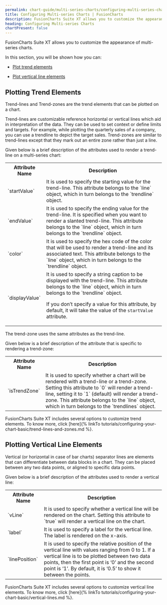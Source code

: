 ```yaml
---
permalink: chart-guide/multi-series-charts/configuring-multi-series-charts.html
title: Configuring Multi-series Charts | FusionCharts
description: FusionCharts Suite XT allows you to customize the appearance of multi-series charts.
heading: Configuring Multi-series Charts
chartPresent: false
---
```


FusionCharts Suite XT allows you to customize the appearance of multi-series charts.

In this section, you will be shown how you can:

* <a href="/chart-guide/multi-series-charts/configuring-multi-series-charts.html#plotting-trend-elements">Plot trend elements</a>

* <a href="/chart-guide/multi-series-charts/configuring-multi-series-charts.html#plotting-vertical-line-elements">Plot vertical line elements</a>

## Plotting Trend Elements

Trend-lines and Trend-zones are the trend elements that can be plotted on a chart.

Trend-lines are customizable reference horizontal or vertical lines which aid in interpretation of the data. They can be used to set context or define limits and targets. For example, while plotting the quarterly sales of a company, you can use a trendline to depict the target sales. Trend-zones are similar to trend-lines except that they mark out an entire zone rather than just a line.

Given below is a brief description of the attributes used to render a trend-line on a multi-series chart:

<table>
  <tr>
    <th>Attribute Name</th>
    <th>Description</th>
  </tr>
  <tr>
    <td>`startValue`</td>
    <td>It is used to specify the starting value for the trend-line. This attribute belongs to the `line` object, which in turn belongs to the `trendline` object.</td>
  </tr>
  <tr>
    <td>`endValue`</td>
    <td>It is used to specify the ending value for the trend-line. It is specified when you want to render a slanted trend-line. This attribute belongs to the `line` object, which in turn belongs to the `trendline` object.</td>
  </tr>
  <tr>
    <td>`color`</td>
    <td>It is used to specify the hex code of the color that will be used to render a trend-line and its associated text. This attribute belongs to the `line` object, which in turn belongs to the `trendline` object.</td>
  </tr>
  <tr>
    <td>`displayValue`</td>
    <td>It is used to specify a string caption to be displayed with the trend-line. This attribute belongs to the `line` object, which in turn belongs to the `trendline` object.

If you don’t specify a value for this attribute, by default, it will take the value of the `startValue` attribute.</td>
  </tr>
</table>


The trend-zone uses the same attributes as the trend-line.

Given below is a brief description of the attribute that is specific to rendering a trend-zone:

<table>
  <tr>
    <th>Attribute Name</th>
    <th>Description</th>
  </tr>
  <tr>
    <td>`isTrendZone`</td>
    <td>It is used to specify whether a chart will be rendered with a trend-line or a trend-zone. Setting this attribute to `0` will render a trend-line, setting it to `1` (default) will render a trend-zone. This attribute belongs to the `line` object, which in turn belongs to the `trendlines` object.</td>
  </tr>
</table>


FusionCharts Suite XT includes several options to customize trend elements. To know more, click [here]{% linkTo tutorials/configuring-your-chart-basic/trend-lines-and-zones.md %}.

## Plotting Vertical Line Elements

Vertical (or horizontal in case of bar charts) separator lines are elements that can differentiate between data blocks in a chart. They can be placed between any two data points, or aligned to specific data points.

Given below is a brief description of the attributes used to render a vertical line:

<table>
  <tr>
    <th>Attribute Name</th>
    <th>Description</th>
  </tr>
  <tr>
    <td>`vLine`</td>
    <td>It is used to specify whether a vertical line will be rendered on the chart. Setting this attribute to `true` will render a vertical line on the chart.</td>
  </tr>
  <tr>
    <td>`label`</td>
    <td>It is used to specify a label for the vertical line. The label is rendered on the x-axis.</td>
  </tr>
  <tr>
    <td>`linePosition`</td>
    <td>It is used to specify the relative position of the vertical line with values ranging from 0 to 1. If a vertical line is to be plotted between two data points, then the first point is ‘0’ and the second point is ‘1’. By default, it is ‘0.5’ to show it between the points.</td>
  </tr>
</table>


FusionCharts Suite XT includes several options to customize vertical line elements. To know more, click [here]{% linkTo tutorials/configuring-your-chart-basic/vertical-lines.md %}.